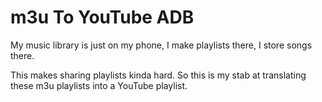 # m3u To YouTube ADB

My music library is just on my phone, I make playlists there, I store songs there.

This makes sharing playlists kinda hard. So this is my stab at translating these m3u playlists into a YouTube playlist.
